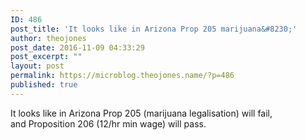 ```yaml
---
ID: 486
post_title: 'It looks like in Arizona Prop 205 marijuana&#8230;'
author: theojones
post_date: 2016-11-09 04:33:29
post_excerpt: ""
layout: post
permalink: https://microblog.theojones.name/?p=486
published: true
---
```

<p>It looks like in Arizona Prop 205 (marijuana legalisation) will fail, and Proposition 206 (12/hr min wage) will pass.</p>